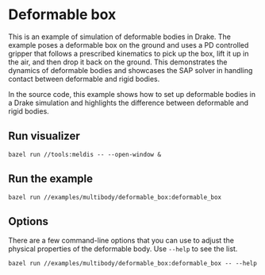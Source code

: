 # Deformable box

This is an example of simulation of deformable bodies in Drake.
The example poses a deformable box on the ground and uses a PD controlled
gripper that follows a prescribed kinematics to pick up the box, lift it up in
the air, and then drop it back on the ground.
This demonstrates the dynamics of deformable bodies and showcases the SAP solver
in handling contact between deformable and rigid bodies.

In the source code, this example shows how to set up deformable bodies in a 
Drake simulation and highlights the difference between deformable and rigid
bodies.

## Run visualizer

```
bazel run //tools:meldis -- --open-window &
```

## Run the example

```
bazel run //examples/multibody/deformable_box:deformable_box
```

## Options

There are a few command-line options that you can use to adjust the physical
properties of the deformable body. Use `--help` to see the list.

```
bazel run //examples/multibody/deformable_box:deformable_box -- --help
```
